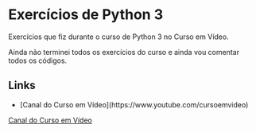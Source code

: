 # Exercícios de Python 3

Exercícios que fiz durante o curso de Python 3 no Curso em Vídeo.

Ainda não terminei todos os exercícios do curso e ainda vou comentar todos os códigos.

## Links

<ul>
    <li>[Canal do Curso em Vídeo](https://www.youtube.com/cursoemvideo)
</ul>

[Canal do Curso em Vídeo](https://www.youtube.com/cursoemvideo)
